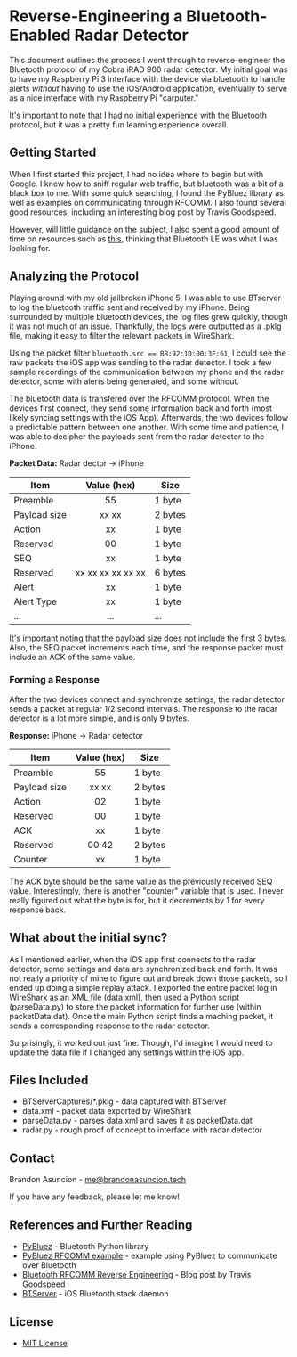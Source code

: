 # Reverse-Engineering a Bluetooth-Enabled Radar Detector
This document outlines the process I went through to reverse-engineer the Bluetooth protocol of my Cobra iRAD 900 radar detector. My initial goal was to have my Raspberry Pi 3 interface with the device via bluetooth to handle alerts *without* having to use the iOS/Android application, eventually to serve as a nice interface with my Raspberry Pi "carputer."

It's important to note that I had no initial experience with the Bluetooth protocol, but it was a pretty fun learning experience overall.

## Getting Started
When I first started this project, I had no idea where to begin but with Google. I knew how to sniff regular web traffic, but bluetooth was a bit of a black box to me. With some quick searching, I found the PyBluez library as well as examples on communicating through RFCOMM. I also found several good resources, including an interesting blog post by Travis Goodspeed.

However, will little guidance on the subject, I also spent a good amount of time on resources such as [this](https://learn.adafruit.com/reverse-engineering-a-bluetooth-low-energy-light-bulb/), thinking that Bluetooth LE was what I was looking for.

## Analyzing the Protocol
Playing around with my old jailbroken iPhone 5, I was able to use BTserver to log the bluetooth traffic sent and received by my iPhone. Being surrounded by multiple bluetooth devices, the log files grew quickly, though it was not much of an issue. Thankfully, the logs were outputted as a .pklg file, making it easy to filter the relevant packets in WireShark.

Using the packet filter `bluetooth.src == B8:92:1D:00:3F:61`, I could see the raw packets the iOS app was sending to the radar detector. I took a few sample recordings of the communication between my phone and the radar detector, some with alerts being generated, and some without.

The bluetooth data is transfered over the RFCOMM protocol. When the devices first connect, they send some information back and forth (most likely syncing settings with the iOS App). Afterwards, the two devices follow a predictable pattern between one another. With some time and patience, I was able to decipher the payloads sent from the radar detector to the iPhone.

**Packet Data:** Radar dector -> iPhone

| Item          | Value (hex)    | Size |
| ------------- |:--------------:| ---- |
| Preamble | 55 | 1 byte |
| Payload size | xx xx | 2 bytes |
| Action | xx | 1 byte |
| Reserved | 00 | 1 byte |
| SEQ | xx  |1 byte |
| Reserved | xx xx xx xx xx xx | 6 bytes |
| Alert | xx | 1 byte |
| Alert Type | xx | 1 byte |
| ... | ... | ... |

It's important noting that the payload size does not include the first 3 bytes. Also, the SEQ packet increments each time, and the response packet must include an ACK of the same value.

### Forming a Response
After the two devices connect and synchronize settings, the radar detector sends a packet at regular 1/2 second intervals. The response to the radar detector is a lot more simple, and is only 9 bytes.

**Response:** iPhone -> Radar detector

| Item          | Value (hex)    | Size |
| ------------- |:--------------:| ---- |
| Preamble | 55 | 1 byte |
| Payload size | xx xx | 2 bytes |
| Action | 02 | 1 byte |
| Reserved | 00 | 1 byte |
| ACK | xx | 1 byte |
| Reserved | 00 42 | 2 bytes |
| Counter | xx | 1 byte |

The ACK byte should be the same value as the previously received SEQ value. Interestingly, there is another "counter" variable that is used. I never really figured out what the byte is for, but it decrements by 1 for every response back.

## What about the initial sync?
As I mentioned earlier, when the iOS app first connects to the radar detector, some settings and data are synchronized back and forth. It was not really a priority of mine to figure out and break down those packets, so I ended up doing a simple replay attack. I exported the entire packet log in WireShark as an XML file (data.xml), then used a Python script (parseData.py) to store the packet information for further use (within packetData.dat). Once the main Python script finds a maching packet, it sends a corresponding response to the radar detector.

Surprisingly, it worked out just fine. Though, I'd imagine I would need to update the data file if I changed any settings within the iOS app.

## Files Included
* BTServerCaptures/*.pklg - data captured with BTServer
* data.xml - packet data exported by WireShark
* parseData.py - parses data.xml and saves it as packetData.dat
* radar.py - rough proof of concept to interface with radar detector

## Contact
Brandon Asuncion - me@brandonasuncion.tech

If you have any feedback, please let me know!

## References and Further Reading
* [PyBluez](https://github.com/karulis/pybluez/) - Bluetooth Python library
* [PyBluez RFCOMM example](https://github.com/karulis/pybluez/blob/master/examples/simple/rfcomm-client.py) - example using PyBluez to communicate over Bluetooth
* [Bluetooth RFCOMM Reverse Engineering](http://travisgoodspeed.blogspot.com/2011/12/introduction-to-bluetooth-rfcomm.html) - Blog post by Travis Goodspeed
* [BTServer](https://www.theiphonewiki.com/wiki/Bluetooth) - iOS Bluetooth stack daemon

## License
* [MIT License](https://choosealicense.com/licenses/mit/)
